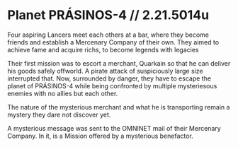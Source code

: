 # Planet PRÁSINOS-4 // 2.21.5014u
Four aspiring Lancers meet each others at a bar, where they become friends and establish a Mercenary Company of their own. They aimed to achieve fame and acquire richs, to become legends with legacies

Their first mission was to escort a merchant, Quarkain so that he can deliver his goods safely offworld. A pirate attack of suspiciously large size interrupted that.
Now, surrounded by danger, they have to escape the planet of PRÁSINOS-4 while being confronted by multiple mysteriesous enemies with no allies but each other. 

The nature of the mysterious merchant and what he is transporting remain a mystery they dare not discover yet.

A mysterious message was sent to the OMNINET mail of their Mercenary Company. In it, is a Mission offered by a mysterious benefactor.
